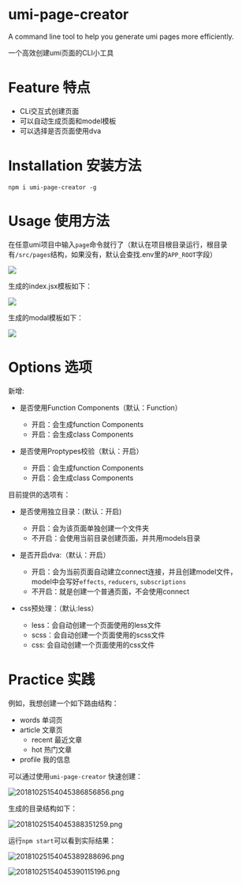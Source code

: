# umi-page-creator
A command line tool to help you generate umi pages more efficiently.

一个高效创建umi页面的CLI小工具

# Feature 特点

- CLi交互式创建页面
- 可以自动生成页面和model模板
- 可以选择是否页面使用dva

# Installation 安装方法

```
npm i umi-page-creator -g
```

# Usage 使用方法

在任意umi项目中输入`page`命令就行了（默认在项目根目录运行，根目录有`/src/pages`结构，如果没有，默认会查找.env里的`APP_ROOT`字段）

![](http://img.hksite.cn/2019-03-05-page.gif)

生成的index.jsx模板如下：

![](http://img.hksite.cn/2019-03-05-121954.png)

生成的modal模板如下：

![](http://img.hksite.cn/2019-03-05-120016.png)

# Options 选项

新增:
- 是否使用Function Components（默认：Function）
  - 开启：会生成function Components
  - 开启：会生成class Components

- 是否使用Proptypes校验（默认：开启）
  - 开启：会生成function Components
  - 开启：会生成class Components


目前提供的选项有：

- 是否使用独立目录：(默认：开启)
  - 开启：会为该页面单独创建一个文件夹
  - 不开启：会使用当前目录创建页面，并共用models目录

- 是否开启dva:（默认：开启）
  - 开启：会为当前页面自动建立connect连接，并且创建model文件，model中会写好`effects`, `reducers`, `subscriptions`
  - 不开启：就是创建一个普通页面，不会使用connect

- css预处理：（默认:less）
  - less：会自动创建一个页面使用的less文件
  - scss：会自动创建一个页面使用的scss文件
  - css: 会自动创建一个页面使用的css文件



# Practice  实践

例如，我想创建一个如下路由结构：
- words 单词页
- article 文章页
    - recent 最近文章
    - hot  热门文章
- profile 我的信息

可以通过使用`umi-page-creator` 快速创建：

![20181025154045386856856.png](http://img.hksite.cn/20181025154045386856856.png)

生成的目录结构如下：

![20181025154045388351259.png](http://img.hksite.cn/20181025154045388351259.png)

运行`npm start`可以看到实际结果：

![20181025154045389288696.png](http://img.hksite.cn/20181025154045389288696.png)

![20181025154045390115196.png](http://img.hksite.cn/20181025154045390115196.png)

